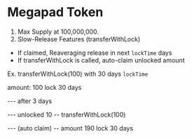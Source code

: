 # Megapad Token
1. Max Supply at 100,000,000.
2. Slow-Release Features (transferWithLock)
  - If claimed, Reaveraging release in next `lockTime` days
  - If transferWithLock is called, auto-claim unlocked amount

Ex. transferWithLock(100) with 30 days `lockTime`

amount: 100 lock 30 days

--- after 3 days

--- unlocked 10  -- transferWithLock(100)

--- (auto claim) -- amount 190 lock 30 days
